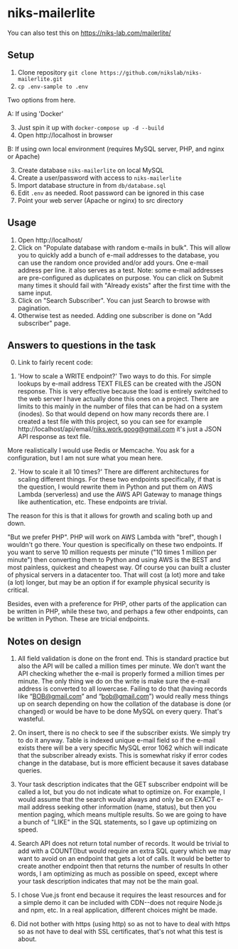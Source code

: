 # niks-mailerlite

You can also test this on https://niks-lab.com/mailerlite/

## Setup

1. Clone repository `git clone https://github.com/nikslab/niks-mailerlite.git`
2. `cp .env-sample to .env`

Two options from here. 

A: If using 'Docker'

3. Just spin it up with `docker-compose up -d --build`
4. Open http://localhost in browser

B: If using own local environment (requires MySQL server, PHP, and nginx or Apache)

3. Create database `niks-mailerlite` on local MySQL 
4. Create a user/password with access to `niks-mailerlite`
5. Import database structure in from `db/database.sql`
5. Edit `.env` as needed. Root password can be ignored in this case
6. Point your web server (Apache or nginx) to src directory


## Usage

1. Open http://localhost/
2. Click on "Populate database with random e-mails in bulk". This will allow you to quickly add a bunch of e-mail addresses to the database, you can use the random once provided and/or add yours. One e-mail address per line. it also serves as a test. Note: some e-mail addresses are pre-configured as duplicates on purpose. You can click on Submit many times it should fail with "Already exists" after the first time with the same input.
3. Click on "Search Subscriber". You can just Search to browse with pagination.
4. Otherwise test as needed. Adding one subscriber is done on "Add subscriber" page.


## Answers to questions in the task

0. Link to fairly recent code:

1. 'How to scale a WRITE endpoint?'
Two ways to do this. For simple lookups by e-mail address TEXT FILES can be created with the JSON response. This is very effective because the load is entirely switched to the web server I have actually done this ones on a project. There are limits to this mainly in the number of files that can be had on a system (inodes). So that would depend on how many records there are. I created a test file with this project, so you can see for example http://localhost/api/email/niks.work.goog@gmail.com it's just a JSON API response as text file.

  More realistically I would use Redis or Memcache. You ask for a configuration, but I am not sure what you mean here.

2. 'How to scale it all 10 times?'
There are different architectures for scaling different things. For these two endpoints specifically, if that is the question, I would rewrite them in Python and put them on AWS Lambda (serverless) and use the AWS API Gateway to manage things like authentication, etc. These endpoints are trivial. 

  The reason for this is that it allows for growth and scaling both up and down.

  "But we prefer PHP". PHP will work on AWS Lambda with "bref", though I wouldn't go there. Your question is specifically on these two endpoints. If you want to serve 10 million requests per minute ("10 times 1 million per minute") then converting them to Python and using AWS is the BEST and most painless, quickest and cheapest way. Of course you can built a cluster of physical servers in a datacenter too. That will cost (a lot) more and take (a lot) longer, but may be an option if for example physical security is critical. 
 
  Besides, even with a preference for PHP, other parts of the application can be written in PHP, while these two, and perhaps a few other endpoints, can be written in Python. These are tricial endpoints.


## Notes on design

1. All field validation is done on the front end. This is standard practice but also the API will be called a million times per minute. We don’t want the API checking whether the e-mail is properly formed a million times per minute. The only thing we do on the write is make sure the e-mail address is converted to all lowercase. Failing to do that (having records like “BOB@gmail.com” and “bob@gmail.com”) would really mess things up on search depending on how the collation of the database is done (or changed) or would be have to be done MySQL on every query. That's wasteful.

2. On insert, there is no check to see if the subscriber exists. We simply try to do it anyway. Table is indexed unique e-mail field so if the e-mail exists there will be a very specific MySQL error 1062 which will indicate that the subscriber already exists. This is somewhat risky if error codes change in the database, but is more efficient because it saves database queries.

3. Your task description indicates that the GET subscriber endpoint will be called a lot, but you do not indicate what to optimize on. For example, I would assume that the search would always and only be on EXACT e-mail address seeking other information (name, status), but then you mention paging, which means multiple results. So we are going to have a bunch of "LIKE" in the SQL statements, so I gave up optimizing on speed. 

4. Search API does not return total number of records. It would be trivial to add with a COUNT()but would require an extra SQL query which we may want to avoid on an endpoint that gets a lot of calls. It would be better to create another endpoint then that returns the number of results In other words, I am optimizing as much as possible on speed, except where your task description indicates that may not be the main goal.

5. I chose Vue.js front end because it requires the least resources and for a simple demo it can be included with CDN--does not require Node.js and npm, etc. In a real application, different choices might be made.

6. Did not bother with https (using http) so as not to have to deal with https so as not have to deal with SSL certificates, that's not what this test is about. 

